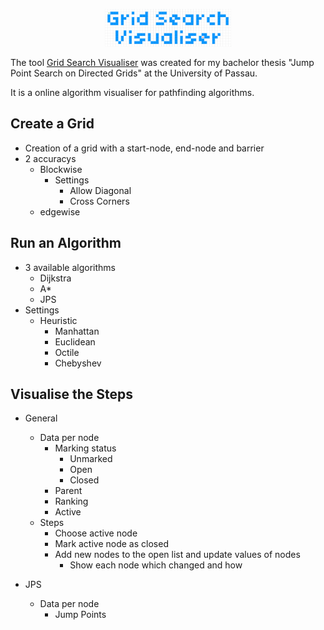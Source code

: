 <p align="center"><img width="40%" src="logo.gif" /></p>

The tool [Grid Search Visualiser](https://jps.mysticwind.de/) was created for my bachelor thesis "Jump Point Search on Directed Grids" at the University of Passau.

It is a online algorithm visualiser for pathfinding algorithms.

## Create a Grid
- Creation of a grid with a start-node, end-node and barrier
- 2 accuracys
    - Blockwise
        - Settings
            - Allow Diagonal
            - Cross Corners
    - edgewise

## Run an Algorithm
- 3 available algorithms
    - Dijkstra
    - A*
    - JPS
- Settings
    - Heuristic
        - Manhattan
        - Euclidean
        - Octile
        - Chebyshev

## Visualise the Steps
- General 
    - Data per node
        - Marking status
            - Unmarked
            - Open
            - Closed
        - Parent
        - Ranking
        - Active
    - Steps
        - Choose active node
        - Mark active node as closed
        - Add new nodes to the open list and update values of nodes
            - Show each node which changed and how

- JPS
    - Data per node
        - Jump Points

